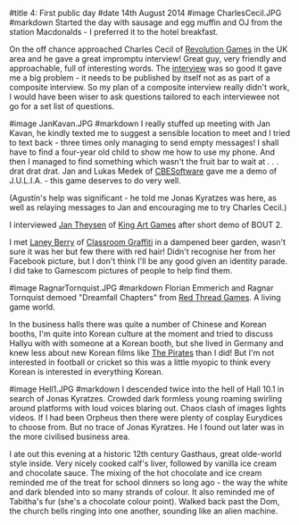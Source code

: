 #title 4: First public day
#date 14th August 2014
#image CharlesCecil.JPG
#markdown
Started the day with sausage and egg muffin and OJ from the station
Macdonalds - I preferred it to the hotel breakfast.

On the off chance approached Charles Cecil of
[Revolution Games](https://revolution.co.uk) in the UK area
and he gave a great impromptu interview! Great guy, very friendly and
approachable, full of interesting words. The
[interview](http://www.gameboomers.com/interviews/CharlesCecil/CharlesCecil.htm) was so good
it gave me a big problem - it needs to be published by itself not
as as part of a composite interview. So my plan of a composite
interview really didn't work, I would have been wiser to ask questions
tailored to each interviewee not go for a set list of questions.

#image JanKavan.JPG
#markdown
I really stuffed up meeting with Jan Kavan, he kindly texted me to
suggest a sensible location to meet and I tried to text back - three times
only managing to send empty messages! I shall have to find a four-year old
child to show me how to use my phone. And then I managed to find
something which wasn't the fruit bar to wait at . . . drat drat drat.
Jan and Lukas Medek of [CBESoftware](http://cbe-software.com)
gave me a demo of J.U.L.I.A. - this game deserves to do very well.

(Agust&iacute;n's help was significant - he told me Jonas Kyratzes was here,
as well as relaying messages to Jan and encouraging me to try Charles Cecil.)

I interviewed [Jan Theysen](http://www.gameboomers.com/interviews/JanTheysen/JanTheysen.htm) of [King Art Games](https://kingart-games.com/) after short demo of BOUT 2.

I met [Laney Berry](http://www.gameboomers.com/interviews/LaneyBerry/LaneyBerry.htm)
of [Classroom Graffiti](https://www.classroom-graffiti.com) in a dampened beer garden,
wasn't sure it was her but few there with red hair! Didn't recognise her
from her Facebook picture, but I don't think I'll be any good given an
identity parade. I did take to Gamescom pictures of people to help find
them.

#image RagnarTornquist.JPG
#markdown
Florian Emmerich and Ragnar Tornquist demoed "Dreamfall Chapters"
from [Red Thread Games](https://www.redthreadgames.com). A living game world.

In the business halls there was quite a number of Chinese and Korean
booths, I'm quite into Korean culture at the moment and tried to discuss
Hallyu with with someone at a Korean booth, but she lived in Germany and
knew less about new Korean films like [The Pirates](https://movie.naver.com/movie/bi/mi/basic.nhn?code=102817) than I did!
But I'm not interested in football or cricket so this was a little myopic
to think every Korean is interested in everything Korean.

#image Hell1.JPG
#markdown
I descended twice into the hell of Hall 10.1 in search of Jonas Kyratzes.
Crowded dark formless young roaming swirling around platforms with
loud voices blaring out. Chaos clash of images lights videos. If I had been Orpheus then
there were plenty of cosplay Eurydices to choose from. But no trace of
Jonas Kyratzes. He I found out later was in the more civilised business
area.

I ate out this evening at a historic 12th century Gasthaus,
great olde-world style inside. Very nicely cooked calf's liver,
followed by vanilla ice cream and chocolate sauce. The mixing of the hot
chocolate and ice cream reminded me of the treat for school dinners so long
ago - the way the white and dark blended into so many strands of colour. It
also reminded me of Tabitha's fur (she's a chocolate colour point). Walked
back past the Dom, the church bells ringing into one another, sounding like
an alien machine.
